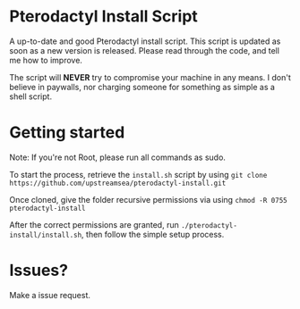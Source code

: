 # Pterodactyl Install Script
A up-to-date and good Pterodactyl install script. This script is updated as soon as a new version is released. Please read through the code, and tell me how to improve.

The script will **NEVER** try to compromise your machine in any means. I don't believe in paywalls, nor charging someone for something as simple as a shell script.

# Getting started

Note: If you're not Root, please run all commands as sudo.

To start the process, retrieve the ```install.sh``` script by using ```git clone https://github.com/upstreamsea/pterodactyl-install.git```

Once cloned, give the folder recursive permissions via using ```chmod -R 0755 pterodactyl-install```

After the correct permissions are granted, run ```./pterodactyl-install/install.sh```, then follow the simple setup process.

# Issues?
Make a issue request. 
